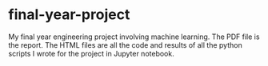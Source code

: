 # final-year-project

My final year engineering project involving machine learning. The PDF file is the report. The HTML files are all the code and results of all the python scripts I wrote for the project in Jupyter notebook.
